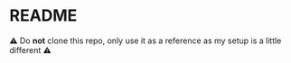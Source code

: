 # README

⚠️ Do **not** clone this repo, only use it as a reference as my setup is a little different ⚠️
